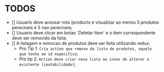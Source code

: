 # TODOS

- [] Usuario deve acessar rota /products e visualizar ao menos 5 produtos pereciveis e 5 nao pereciveis;
- [] Usuario deve clicar em botao 'Deletar Item' e o item correspondente deve ser removido da lista;
- [] A listagem e remocao de produtos deve ser feita utilizando redux;
    - Pro Tip 1: `Cria action que remove da lista de produtos, aquele que tenha um id especifico`;
    - Pro tip 2: `Action deve criar nova lista ao inves de alterar a existente (imutabilidade)`;